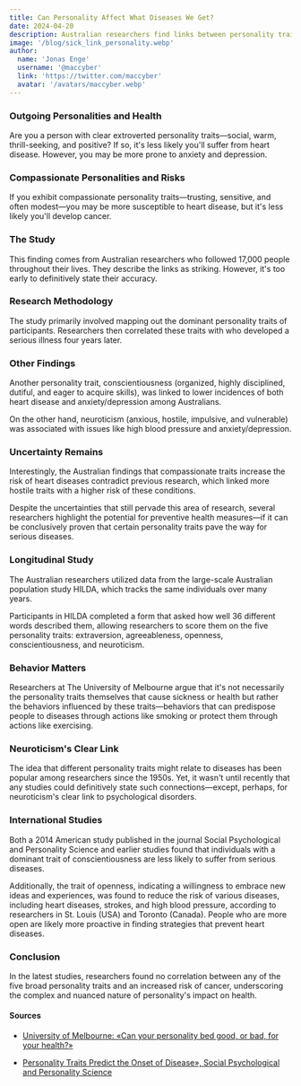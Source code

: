 ```yaml
---
title: Can Personality Affect What Diseases We Get?
date: 2024-04-20
description: Australian researchers find links between personality traits and serious diseases.
image: '/blog/sick_link_personality.webp'
author:
  name: 'Jonas Enge'
  username: '@maccyber'
  link: 'https://twitter.com/maccyber'
  avatar: '/avatars/maccyber.webp'
---
```


### Outgoing Personalities and Health

Are you a person with clear extroverted personality traits—social, warm, thrill-seeking, and positive? If so, it's less likely you'll suffer from heart disease. However, you may be more prone to anxiety and depression.

### Compassionate Personalities and Risks

If you exhibit compassionate personality traits—trusting, sensitive, and often modest—you may be more susceptible to heart disease, but it's less likely you'll develop cancer.

### The Study

This finding comes from Australian researchers who followed 17,000 people throughout their lives. They describe the links as striking. However, it's too early to definitively state their accuracy.

### Research Methodology

The study primarily involved mapping out the dominant personality traits of participants. Researchers then correlated these traits with who developed a serious illness four years later.

### Other Findings

Another personality trait, conscientiousness (organized, highly disciplined, dutiful, and eager to acquire skills), was linked to lower incidences of both heart disease and anxiety/depression among Australians.

On the other hand, neuroticism (anxious, hostile, impulsive, and vulnerable) was associated with issues like high blood pressure and anxiety/depression.

### Uncertainty Remains

Interestingly, the Australian findings that compassionate traits increase the risk of heart diseases contradict previous research, which linked more hostile traits with a higher risk of these conditions.

Despite the uncertainties that still pervade this area of research, several researchers highlight the potential for preventive health measures—if it can be conclusively proven that certain personality traits pave the way for serious diseases.

### Longitudinal Study

The Australian researchers utilized data from the large-scale Australian population study HILDA, which tracks the same individuals over many years.

Participants in HILDA completed a form that asked how well 36 different words described them, allowing researchers to score them on the five personality traits: extraversion, agreeableness, openness, conscientiousness, and neuroticism.

### Behavior Matters

Researchers at The University of Melbourne argue that it's not necessarily the personality traits themselves that cause sickness or health but rather the behaviors influenced by these traits—behaviors that can predispose people to diseases through actions like smoking or protect them through actions like exercising.

### Neuroticism's Clear Link

The idea that different personality traits might relate to diseases has been popular among researchers since the 1950s. Yet, it wasn't until recently that any studies could definitively state such connections—except, perhaps, for neuroticism's clear link to psychological disorders.

### International Studies

Both a 2014 American study published in the journal Social Psychological and Personality Science and earlier studies found that individuals with a dominant trait of conscientiousness are less likely to suffer from serious diseases.

Additionally, the trait of openness, indicating a willingness to embrace new ideas and experiences, was found to reduce the risk of various diseases, including heart diseases, strokes, and high blood pressure, according to researchers in St. Louis (USA) and Toronto (Canada). People who are more open are likely more proactive in finding strategies that prevent heart diseases.

### Conclusion

In the latest studies, researchers found no correlation between any of the five broad personality traits and an increased risk of cancer, underscoring the complex and nuanced nature of personality's impact on health.

#### **Sources**

- [University of Melbourne: «Can your personality bed good, or bad, for your health?»](https://pdfs.semanticscholar.org/5d8f/dc3e9ae4edb9746d1f86e3f91112419595df.pdf)

- [Personality Traits Predict the Onset of Disease», Social Psychological and Personality Science](https://pdfs.semanticscholar.org/5d8f/dc3e9ae4edb9746d1f86e3f91112419595df.pdf)
